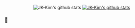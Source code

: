  <div align=center>
	
![JK-Kim's github stats](https://github-readme-stats.vercel.app/api?username=JK-Kim4&show_icons=true)
[![JK-Kim's github stats](https://github-readme-stats.vercel.app/api/top-langs/?username=JK-Kim4&show_icons=true&hide_border=true&title_color=004386&icon_color=004386&layout=compact)](https://github.com/JK-Kim4)
	 
  </div>

### 👋

<!--
**JK-Kim4/JK-Kim4** is a ✨ _special_ ✨ repository because its `README.md` (this file) appears on your GitHub profile.

Here are some ideas to get you started:

- 🔭 I’m currently working on ...
- 🌱 I’m currently learning ...
- 👯 I’m looking to collaborate on ...
- 🤔 I’m looking for help with ...
- 💬 Ask me about ...
- 📫 How to reach me: ...
- 😄 Pronouns: ...
- ⚡ Fun fact: ...
-->
